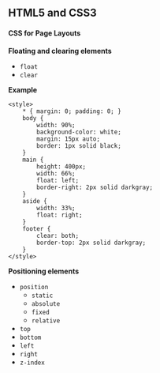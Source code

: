 ## HTML5 and CSS3

#### CSS for Page Layouts

**Floating and clearing elements**

- `float`
- `clear`

**Example**

	<style>
		* { margin: 0; padding: 0; }
        body {
            width: 90%;
            background-color: white;
            margin: 15px auto;
            border: 1px solid black;
        }
        main {
            height: 400px;
            width: 66%;
            float: left;
            border-right: 2px solid darkgray;
        }
        aside {
            width: 33%;
            float: right;
        }
        footer {
            clear: both;
            border-top: 2px solid darkgray;
        }
    </style>

**Positioning elements**

- `position`
	- `static`
	- `absolute`
	- `fixed`
	- `relative`
- `top`
- `bottom`
- `left`
- `right`
- `z-index`
